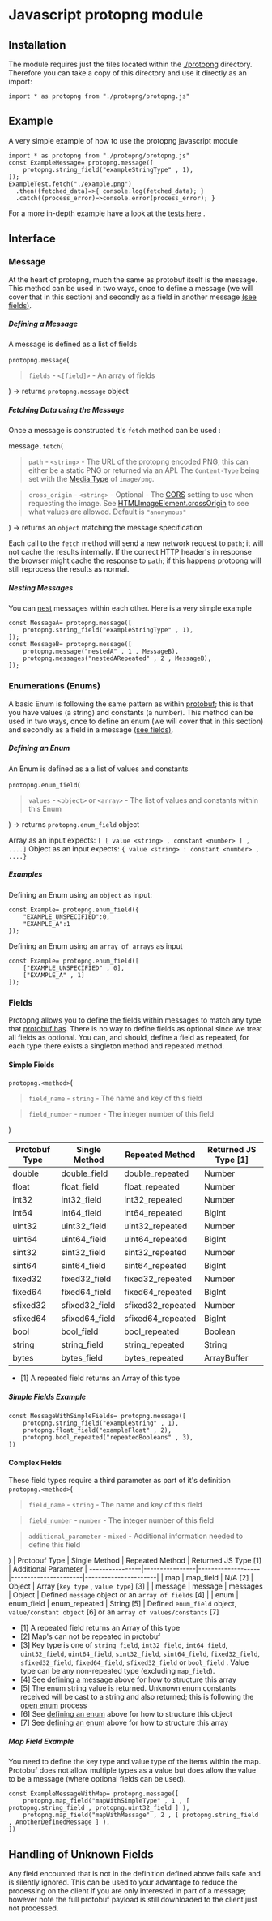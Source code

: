 # Javascript protopng module

## Installation
The module requires just the files located within the [./protopng](./protopng) directory. Therefore you can take a copy of this directory and use it directly as an import:
```
import * as protopng from "./protopng/protopng.js"
```

## Example
A very simple example of how to use the protopng javascript module
```
import * as protopng from "./protopng/protopng.js"
const ExampleMessage= protopng.message([
	protopng.string_field("exampleStringType" , 1),
]);
ExampleTest.fetch("./example.png")
  .then((fetched_data)=>{ console.log(fetched_data); }
  .catch((process_error)=>console.error(process_error); }
```
For a more in-depth example have a look at the [tests here](../../tests/javascript) .

## Interface

### Message
At the heart of protopng, much the same as protobuf itself is the message. This method can be used in two ways, once to define a message (we will cover that in this section) and secondly as a field in another message [(see fields)](#user-content-complex-fields).

##### Defining a Message
A message is defined as a list of fields

`protopng.message`(

> `fields` - `<[field]>` - An array of fields

) -> returns `protopng.message` object

##### Fetching Data using the Message
Once a message is constructed it's `fetch` method can be used :

message`.fetch`(
> `path` - `<string>` - The URL of the protopng encoded PNG, this can either be a static PNG or returned via an API. The `Content-Type` being set with the [Media Type](https://developer.mozilla.org/en-US/docs/Web/HTTP/Guides/MIME_types) of `image/png`.

> `cross_origin` - `<string>` - Optional - The [CORS](https://developer.mozilla.org/en-US/docs/Glossary/CORS) setting to use when requesting the image. See  [HTMLImageElement.crossOrigin](https://developer.mozilla.org/en-US/docs/Web/API/HTMLImageElement/crossOrigin) to see what values are allowed. Default is `"anonymous"`

) -> returns an `object` matching the message specification

Each call to the `fetch` method will send a new network request to `path`; it will not cache the results internally. If the correct HTTP header's in response the browser might cache the response to `path`; if this happens protopng will still reprocess the results as normal.

##### Nesting Messages
You can [nest](https://protobuf.dev/programming-guides/proto3/#nested) messages within each other. Here is a very simple example
```
const MessageA= protopng.message([
	protopng.string_field("exampleStringType" , 1),
]);
const MessageB= protopng.message([
	protopng.message("nestedA" , 1 , MessageB),
	protopng.messages("nestedARepeated" , 2 , MessageB),
]);
```

### Enumerations (Enums)
A basic Enum is following the same pattern as within [protobuf](https://protobuf.dev/programming-guides/proto3/#enum); this is that you have values (a string) and constants (a number). This method can be used in two ways, once to define an enum (we will cover that in this section) and secondly as a field in a message [(see fields)](#user-content-complex-fields). 

##### Defining an Enum
An Enum is defined as a a list of values and constants

`protopng.enum_field`(

> `values` - `<object>` or `<array>` - The list of values and constants within this Enum

) -> returns `protopng.enum_field` object

Array as an input expects:
`[ [ value <string> , constant <number> ] , ....]`
Object as an input expects:
`{ value <string> : constant <number> , ....}`

##### Examples
Defining an Enum using an `object` as input:
```
const Example= protopng.enum_field({
	"EXAMPLE_UNSPECIFIED":0,
	"EXAMPLE_A":1
});
```

Defining an Enum using an `array of arrays` as input
```
const Example= protopng.enum_field([
	["EXAMPLE_UNSPECIFIED" , 0],
	["EXAMPLE_A" , 1]
]);
```

### Fields
Protopng allows you to define the fields within messages to match any type that [protobuf has](https://protobuf.dev/programming-guides/proto3/#specifying-types). There is no way to define fields as optional since we treat all fields as optional. You can, and should, define a field as repeated, for each type there exists a singleton method and repeated method.

#### Simple Fields
`protopng.<method>`(

> `field_name` - `string` - The name and key of this field

> `field_number` - `number` - The integer number of this field

)

| Protobuf Type | Single Method  |  Repeated Method  | Returned JS Type [1] |
----------------|----------------|-------------------|----------------------|
| double        | double_field   | double_repeated   | Number               |
| float         | float_field    | float_repeated    | Number               |
| int32         | int32_field    | int32_repeated    | Number               |
| int64         | int64_field    | int64_repeated    | BigInt               |
| uint32        | uint32_field   | uint32_repeated   | Number               |   
| uint64        | uint64_field   | uint64_repeated   | BigInt               |
| sint32        | sint32_field   | sint32_repeated   | Number               |
| sint64        | sint64_field   | sint64_repeated   | BigInt               |
| fixed32       | fixed32_field  | fixed32_repeated  | Number               |
| fixed64       | fixed64_field  | fixed64_repeated  | BigInt               |
| sfixed32      | sfixed32_field | sfixed32_repeated | Number               |
| sfixed64      | sfixed64_field | sfixed64_repeated | BigInt               |
| bool          | bool_field     | bool_repeated     | Boolean              |
| string        | string_field   | string_repeated   | String               |
| bytes         | bytes_field    | bytes_repeated    | ArrayBuffer          |

- [1] A repeated field returns an Array of this type

##### Simple Fields Example
```
const MessageWithSimpleFields= protopng.message([
	protopng.string_field("exampleString" , 1),
	protopng.float_field("exampleFloat" , 2),
	protopng.bool_repeated("repeatedBooleans" , 3),
])
```

#### Complex Fields
These field types require a third parameter as part of it's definition
`protopng.<method>`(

> `field_name` - `string` - The name and key of this field

> `field_number` - `number` - The integer number of this field

> `additional_parameter` - `mixed` - Additional information needed to define this field

)
| Protobuf Type | Single Method  |  Repeated Method  | Returned JS Type [1] | Additional Parameter |
----------------|----------------|-------------------|----------------------|----------------------|
| map           | map_field      | N/A [2]           | Object               | Array [`key type` , `value type`] [3] |
| message       | message        | messages          | Object               | Defined `message` object or an `array of fields` [4] |
| enum          | enum_field     | enum_repeated     | String [5]           | Defined `enum_field` object, `value/constant object` [6] or an `array of values/constants` [7]

- [1] A repeated field returns an Array of this type
- [2] Map's can not be repeated in protobuf
- [3] Key type is one of `string_field`, `int32_field`, `int64_field`, `uint32_field`, `uint64_field`, `sint32_field`, `sint64_field`, `fixed32_field`, `sfixed32_field`, `fixed64_field`, `sfixed32_field` or `bool_field` . Value type can be any non-repeated type (excluding `map_field`).
- [4] See [defining a message](#defining-a-message) above for how to structure this array
- [5] The enum string value is returned. Unknown enum constants received will be cast to a string and also returned; this is following the [open enum](https://protobuf.dev/programming-guides/enum/) process
- [6] See [defining an enum](#defining-an-enum) above for how to structure this object
- [7] See [defining an enum](#defining-an-enum) above for how to structure this array

##### Map Field Example
You need to define the key type and value type of the items within the map. Protobuf does not allow multiple types as a value but does allow the value to be a message (where optional fields can be used).
```
const ExampleMessageWithMap= protopng.message([
	protopng.map_field("mapWithSimpleType" , 1 , [ protopng.string_field , protopng.uint32_field ] ),
	protopng.map_field("mapWithMessage" , 2 , [ protopng.string_field , AnotherDefinedMessage ] ),
])
```

## Handling of Unknown Fields
Any field encounted that is not in the definition defined above fails safe and is silently ignored. This can be used to your advantage to reduce the processing on the client if you are only interested in part of a message; however note the full protobuf payload is still downloaded to the client just not processed.
